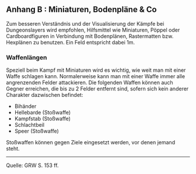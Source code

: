 ## Anhang B : Miniaturen, Bodenpläne & Co

Zum besseren Verständnis und der Visualisierung der Kämpfe bei Dungeonslayers wird empfohlen, Hilfsmittel wie Miniaturen, Pöppel oder Cardboardfiguren in Verbindung mit Bodenplänen, Rastermatten bzw. Hexplänen zu benutzen. Ein Feld entspricht dabei 1m.

### Waffenlängen

Speziell beim Kampf mit Miniaturen wird es wichtig, wie weit man mit einer Waffe schlagen kann. Normalerweise kann man mit einer Waffe immer alle angrenzenden Felder attackieren. Die folgenden Waffen können auch Gegner erreichen, die bis zu 2 Felder entfernt sind, sofern sich kein anderer Charakter dazwischen befindet:

- Bihänder
- Hellebarde (Stoßwaffe)
- Kampfstab (Stoßwaffe)
- Schlachtbeil
- Speer (Stoßwaffe)

Stoßwaffen können gegen Ziele eingesetzt werden, vor denen jemand steht.

---

Quelle: GRW S. 153 ff.
